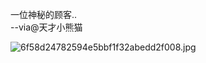 
一位神秘的顾客..   
--via@天才小熊猫

![6f58d24782594e5bbf1f32abedd2f008.jpg](https://wxlzmt.github.io/cdn1/ext/qw/groups/30009/6f58d24782594e5bbf1f32abedd2f008.jpg)

